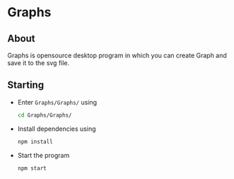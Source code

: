 # Graphs

About
----------

Graphs is opensource desktop program in which you can
create Graph and save it to the svg file.

Starting
----------

* Enter `Graphs/Graphs/` using
  ```sh
  cd Graphs/Graphs/
  ```

* Install dependencies using  
  ```sh
  npm install
  ```
  
* Start the program 
  ```sh
  npm start
  ```
